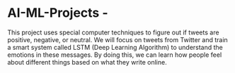 # AI-ML-Projects - 
This project uses special computer techniques to figure out if tweets are 
positive, negative, or neutral. We will focus on tweets from Twitter and train a smart system 
called LSTM (Deep Learning Algorithm) to understand the emotions in these messages. By 
doing this, we can learn how people feel about different things based on what they write 
online.

